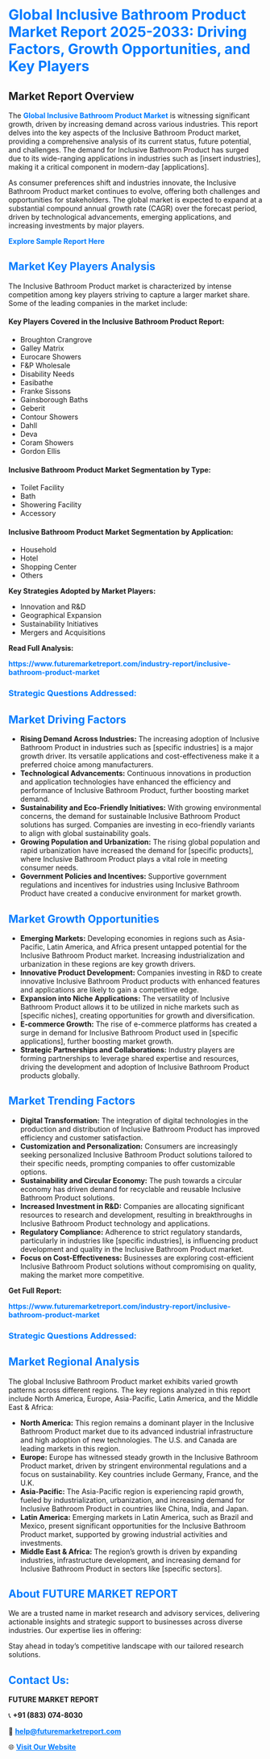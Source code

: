 <h1 style="color: #007BFF;">Global Inclusive Bathroom Product Market Report 2025-2033: Driving Factors, Growth Opportunities, and Key Players</h1>

<section id="overview">
<h2>Market Report Overview</h2>
<p>The <a href="https://www.futuremarketreport.com/industry-report/inclusive-bathroom-product-market" style="color: #007BFF; text-decoration: none;"><strong>Global Inclusive Bathroom Product Market</strong></a> is witnessing significant growth, driven by increasing demand across various industries. This report delves into the key aspects of the Inclusive Bathroom Product market, providing a comprehensive analysis of its current status, future potential, and challenges. The demand for Inclusive Bathroom Product has surged due to its wide-ranging applications in industries such as [insert industries], making it a critical component in modern-day [applications].</p>
<p>As consumer preferences shift and industries innovate, the Inclusive Bathroom Product market continues to evolve, offering both challenges and opportunities for stakeholders. The global market is expected to expand at a substantial compound annual growth rate (CAGR) over the forecast period, driven by technological advancements, emerging applications, and increasing investments by major players.</p>
</section>

<section id="overview">
<p><a href="https://www.futuremarketreport.com/request-sample/reportId=54742" style="color: #007BFF; text-decoration: none;"><strong>Explore Sample Report Here</strong></a></p>
</section>

<section id="key-players">
<h2 style="color: #007BFF;">Market Key Players Analysis</h2>
<p>The Inclusive Bathroom Product market is characterized by intense competition among key players striving to capture a larger market share. Some of the leading companies in the market include:</p>
<h4>Key Players Covered in the Inclusive Bathroom Product Report:</h4>
<ul><li>Broughton Crangrove</li><li>Galley Matrix</li><li>Eurocare Showers</li><li>F&amp;P Wholesale</li><li>Disability Needs</li><li>Easibathe</li><li>Franke Sissons</li><li>Gainsborough Baths</li><li>Geberit</li><li>Contour Showers</li><li>Dahll</li><li>Deva</li><li>Coram Showers</li><li>Gordon Ellis</li></ul>
<h4>Inclusive Bathroom Product Market Segmentation by Type:</h4>
<ul><li>Toilet Facility</li><li>Bath</li><li>Showering Facility</li><li>Accessory</li></ul>

<h4>Inclusive Bathroom Product Market Segmentation by Application:</h4>
<ul><li>Household</li><li>Hotel</li><li>Shopping Center</li><li>Others</li></ul>
<p><strong>Key Strategies Adopted by Market Players:</strong></p>
<ul>
<li>Innovation and R&D</li>
<li>Geographical Expansion</li>
<li>Sustainability Initiatives</li>
<li>Mergers and Acquisitions</li>
</ul>
</section>

<section>
<p><strong>Read Full Analysis: </strong></p><a href="https://www.futuremarketreport.com/industry-report/inclusive-bathroom-product-market" style="color: #007BFF; text-decoration: none;"><strong>https://www.futuremarketreport.com/industry-report/inclusive-bathroom-product-market</strong></a>
<h3 style="color: #007BFF;">Strategic Questions Addressed:</h3>
</section>

<section id="driving-factors">
<h2 style="color: #007BFF;">Market Driving Factors</h2>
<ul>
<li><strong>Rising Demand Across Industries:</strong> The increasing adoption of Inclusive Bathroom Product in industries such as [specific industries] is a major growth driver. Its versatile applications and cost-effectiveness make it a preferred choice among manufacturers.</li>
<li><strong>Technological Advancements:</strong> Continuous innovations in production and application technologies have enhanced the efficiency and performance of Inclusive Bathroom Product, further boosting market demand.</li>
<li><strong>Sustainability and Eco-Friendly Initiatives:</strong> With growing environmental concerns, the demand for sustainable Inclusive Bathroom Product solutions has surged. Companies are investing in eco-friendly variants to align with global sustainability goals.</li>
<li><strong>Growing Population and Urbanization:</strong> The rising global population and rapid urbanization have increased the demand for [specific products], where Inclusive Bathroom Product plays a vital role in meeting consumer needs.</li>
<li><strong>Government Policies and Incentives:</strong> Supportive government regulations and incentives for industries using Inclusive Bathroom Product have created a conducive environment for market growth.</li>
</ul>
</section>

<section id="growth-opportunities">
<h2 style="color: #007BFF;">Market Growth Opportunities</h2>
<ul>
<li><strong>Emerging Markets:</strong> Developing economies in regions such as Asia-Pacific, Latin America, and Africa present untapped potential for the Inclusive Bathroom Product market. Increasing industrialization and urbanization in these regions are key growth drivers.</li>
<li><strong>Innovative Product Development:</strong> Companies investing in R&D to create innovative Inclusive Bathroom Product products with enhanced features and applications are likely to gain a competitive edge.</li>
<li><strong>Expansion into Niche Applications:</strong> The versatility of Inclusive Bathroom Product allows it to be utilized in niche markets such as [specific niches], creating opportunities for growth and diversification.</li>
<li><strong>E-commerce Growth:</strong> The rise of e-commerce platforms has created a surge in demand for Inclusive Bathroom Product used in [specific applications], further boosting market growth.</li>
<li><strong>Strategic Partnerships and Collaborations:</strong> Industry players are forming partnerships to leverage shared expertise and resources, driving the development and adoption of Inclusive Bathroom Product products globally.</li>
</ul>
</section>

<section id="trending-factors">
<h2 style="color: #007BFF;">Market Trending Factors</h2>
<ul>
<li><strong>Digital Transformation:</strong> The integration of digital technologies in the production and distribution of Inclusive Bathroom Product has improved efficiency and customer satisfaction.</li>
<li><strong>Customization and Personalization:</strong> Consumers are increasingly seeking personalized Inclusive Bathroom Product solutions tailored to their specific needs, prompting companies to offer customizable options.</li>
<li><strong>Sustainability and Circular Economy:</strong> The push towards a circular economy has driven demand for recyclable and reusable Inclusive Bathroom Product solutions.</li>
<li><strong>Increased Investment in R&D:</strong> Companies are allocating significant resources to research and development, resulting in breakthroughs in Inclusive Bathroom Product technology and applications.</li>
<li><strong>Regulatory Compliance:</strong> Adherence to strict regulatory standards, particularly in industries like [specific industries], is influencing product development and quality in the Inclusive Bathroom Product market.</li>
<li><strong>Focus on Cost-Effectiveness:</strong> Businesses are exploring cost-efficient Inclusive Bathroom Product solutions without compromising on quality, making the market more competitive.</li>
</ul>
</section>

<section>
<p><strong>Get Full Report: </strong></p><a href="https://www.futuremarketreport.com/industry-report/inclusive-bathroom-product-market" style="color: #007BFF; text-decoration: none;"><strong>https://www.futuremarketreport.com/industry-report/inclusive-bathroom-product-market</strong></a>
<h3 style="color: #007BFF;">Strategic Questions Addressed:</h3>
</section>


<section id="regional-analysis">
<h2 style="color: #007BFF;">Market Regional Analysis</h2>
<p>The global Inclusive Bathroom Product market exhibits varied growth patterns across different regions. The key regions analyzed in this report include North America, Europe, Asia-Pacific, Latin America, and the Middle East & Africa:</p>
<ul>
<li><strong>North America:</strong> This region remains a dominant player in the Inclusive Bathroom Product market due to its advanced industrial infrastructure and high adoption of new technologies. The U.S. and Canada are leading markets in this region.</li>
<li><strong>Europe:</strong> Europe has witnessed steady growth in the Inclusive Bathroom Product market, driven by stringent environmental regulations and a focus on sustainability. Key countries include Germany, France, and the U.K.</li>
<li><strong>Asia-Pacific:</strong> The Asia-Pacific region is experiencing rapid growth, fueled by industrialization, urbanization, and increasing demand for Inclusive Bathroom Product in countries like China, India, and Japan.</li>
<li><strong>Latin America:</strong> Emerging markets in Latin America, such as Brazil and Mexico, present significant opportunities for the Inclusive Bathroom Product market, supported by growing industrial activities and investments.</li>
<li><strong>Middle East & Africa:</strong> The region’s growth is driven by expanding industries, infrastructure development, and increasing demand for Inclusive Bathroom Product in sectors like [specific sectors].</li>
</ul>
</section>

<footer>
<h2 style="color: #007BFF;">About FUTURE MARKET REPORT</h2>
<p>We are a trusted name in market research and advisory services, delivering actionable insights and strategic support to businesses across diverse industries. Our expertise lies in offering:</p>

<p>Stay ahead in today’s competitive landscape with our tailored research solutions.</p>

<h2 style="color: #007BFF;">Contact Us:</h2>
<p><strong>FUTURE MARKET REPORT</strong></p>
<p>📞 <strong>+91 (883) 074-8030</strong></p>
<p>📧 <strong><a href="mailto:help@futuremarketreport.com" style="color: #007BFF;">help@futuremarketreport.com</a></strong></p>
<p>🌐 <strong><a href="https://www.futuremarketreport.com/" style="color: #007BFF;">Visit Our Website</a></strong></p>
</footer>